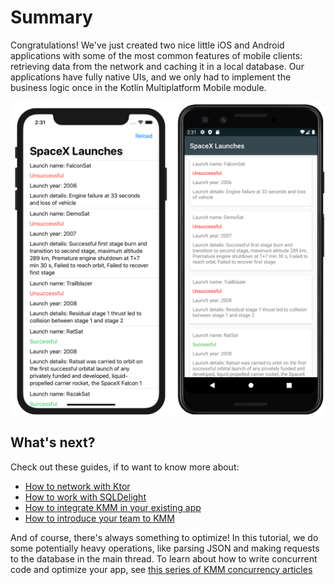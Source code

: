 # Summary

Congratulations! We've just created two nice little iOS and Android applications with some of the most common features of mobile clients: retrieving data from the network and caching it in a local database. Our applications have fully native UIs, and we only had to implement the business logic once in the Kotlin Multiplatform Mobile module. 

![Emulator and Simulator](./assets/android-and-ios.png)

## What's next?

Check out these guides, if to want to know more about:
- [How to network with Ktor](https://helpserver.labs.jb.gg/help/kotlin-mobile/use-ktor-for-networking.html)
- [How to work with SQLDelight](https://helpserver.labs.jb.gg/help/kotlin-mobile/configure-sqldelight-for-data-storage.html)
- [How to integrate KMM in your existing app](https://helpserver.labs.jb.gg/help/kotlin-mobile/integrate-in-existing-app.html)
- [How to introduce your team to KMM](https://helpserver.labs.jb.gg/help/kotlin-mobile/introduce-your-team-to-kmm.html)

And of course, there's always something to optimize! In this tutorial, we do some potentially heavy operations, like parsing JSON and making requests to the database in the main thread. To learn about how to write concurrent code and optimize your app, see [this series of KMM concurrency articles](https://helpserver.labs.jb.gg/help/kotlin-mobile/concurrency-overview.html)
